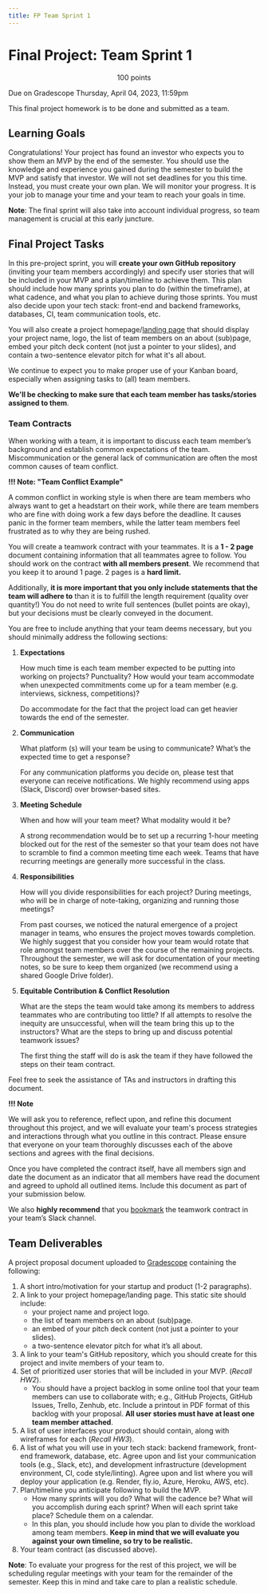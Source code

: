 ```yaml
---
title: FP Team Sprint 1
---
```



# Final Project: Team Sprint 1


<p style="text-align: center;">
100 points<br/>

Due on Gradescope Thursday, April 04, 2023, 11:59pm<br/>

This final project homework is to be done and submitted as a team.<br/>
</p>

## Learning Goals

Congratulations! Your project has found an investor who expects you to show them
an MVP by the end of the semester. You should use the knowledge and experience
you gained during the semester to build the MVP and satisfy that investor. We
will not set deadlines for you this time. Instead, you must create your own plan.
We will monitor your progress. It is your job to manage your time and your team
to reach your goals in time.

**Note**: The final sprint will also take into account individual progress,
so team management is crucial at this early juncture.

## Final Project Tasks

In this pre-project sprint, you will **create your own GitHub repository**
(inviting your team members accordingly) and specify user stories that will be
included in your MVP and a plan/timeline to achieve them. This plan should
include how many sprints you plan to do (within the timeframe), at what cadence,
and what you plan to achieve during those sprints. You must also decide upon
your tech stack: front-end and backend frameworks, databases, CI, team
communication tools, etc.

You will also create a project homepage/[landing page](https://mailchimp.com/marketing-glossary/landing-pages)
that should display your project name, logo, the list of team members on an
about (sub)page, embed your pitch deck content (not just a pointer to your slides),
and contain a two-sentence elevator pitch for what it's all about.

We continue to expect you to make proper use of your Kanban board, especially
when assigning tasks to (all) team members.

**We'll be checking to make sure that each team member has tasks/stories
assigned to them**.

### Team Contracts

When working with a team, it is important to discuss each team member’s
background and establish common expectations of the team. Miscommunication or
the general lack of communication are often the most common causes of team
conflict.

**!!! Note: "Team Conflict Example"**

A common conflict in working style is when there are team members who always
want to get a headstart on their work, while there are team members who are
fine with doing work a few days before the deadline. It causes panic in the
former team members, while the latter team members feel frustrated as to why
they are being rushed.

You will create a teamwork contract with your teammates. It is a **1 - 2 page**
document containing information that all teammates agree to follow. You should
work on the contract **with all members present**. We recommend that you keep it
to around 1 page. 2 pages is a **hard limit.**

Additionally, **it is more important that you only include statements that the
team will adhere to** than it is to fulfill the length requirement (quality over
quantity!) You do not need to write full sentences (bullet points are okay), but
your decisions must be clearly conveyed in the document.

You are free to include anything that your team deems necessary, but you should
minimally address the following sections:

1. **Expectations**

    How much time is each team member expected to be putting into working on
    projects? Punctuality? How would your team accommodate when unexpected
    commitments come up for a team member (e.g. interviews, sickness,
    competitions)?

    Do accommodate for the fact that the project load can get heavier towards
    the end of the semester.

2. **Communication**

    What platform (s) will your team be using to communicate? What’s the expected
    time to get a response?

    For any communication platforms you decide on, please test that everyone can
    receive notifications. We highly recommend using apps (Slack, Discord) over
    browser-based sites.

3. **Meeting Schedule**

    When and how will your team meet? What modality would it be?

    A strong recommendation would be to set up a recurring 1-hour meeting blocked out
    for the rest of the semester so that your team does not have to scramble to
    find a common meeting time each week. Teams that have recurring meetings are
    generally more successful in the class.

4. **Responsibilities**

    How will you divide responsibilities for each project? During meetings, who will
    be in charge of note-taking, organizing and running those meetings?

    From past courses, we noticed the natural emergence of a project manager in
    teams, who ensures the project moves towards completion. We highly suggest that
    you consider how your team would rotate that role amongst team members over the
    course of the remaining projects. Throughout the semester, we will ask for
    documentation of your meeting notes, so be sure to keep them organized (we
    recommend using a shared Google Drive folder).

5. **Equitable Contribution & Conflict Resolution**

    What are the steps the team would take among its members to address teammates
    who are contributing too little? If all attempts to resolve the inequity are
    unsuccessful, when will the team bring this up to the instructors? What are the
    steps to bring up and discuss potential teamwork issues?

    The first thing the staff will do is ask the team if they have followed the
    steps on their team contract.

Feel free to seek the assistance of TAs and instructors in drafting this document.

**!!! Note**

We will ask you to reference, reflect upon, and refine this document
throughout this project, and we will evaluate your team's process strategies
and interactions through what you outline in this contract. Please ensure
that everyone on your team thoroughly discusses each of the above sections
and agrees with the final decisions.

Once you have completed the contract itself, have all members sign and date the
document as an indicator that all members have read the document and agreed to
uphold all outlined items. Include this document as part of your submission
below.

We also **highly recommend** that you [bookmark](https://slack.com/help/articles/205239997-Pin-messages-and-bookmark-links)
the teamwork contract in your team’s Slack channel.

## Team Deliverables

A project proposal document uploaded to [Gradescope](https://www.gradescope.com/courses/704199/assignments/4244012)
containing the following:

1. A short intro/motivation for your startup and product (1-2 paragraphs).
2. A link to your project homepage/landing page. This static site should include:
    - your project name and project logo.
    - the list of team members on an about (sub)page.
    - an embed of your pitch deck content (not just a pointer to your slides).
    - a two-sentence elevator pitch for what it’s all about.
3. A link to your team's GitHub repository, which you should create
   for this project and invite members of your team to.
4. Set of prioritized user stories that will be included in your MVP.
   (*Recall HW2*).
    - You should have a project backlog in some online tool that your team
      members can use to collaborate with; e.g., GitHub Projects, GitHub Issues,
      Trello, Zenhub, etc. Include a printout in PDF format of this backlog with
      your proposal. **All user stories must have at least one team member
      attached**.
5. A list of user interfaces your product should contain, along with wireframes
   for each (*Recall HW3*).
6. A list of what you will use in your tech stack: backend framework, front-end
   framework, database, etc. Agree upon and list your communication tools
   (e.g., Slack, etc), and development infrastructure (development environment,
   CI, code style/linting). Agree upon and list where you will deploy your
   application (e.g. Render, fly.io, Azure, Heroku, AWS, etc).
7. Plan/timeline you anticipate following to build the MVP.
    - How many sprints will you do? What will the cadence be? What will you
      accomplish during each sprint? When will each sprint take place?
      Schedule them on a calendar.
    - In this plan, you should include how you plan to divide the workload among
      team members. **Keep in mind that we will evaluate you against your
      own timeline, so try to be realistic.**
8. Your team contract (as discussed above).

**Note**: To evaluate your progress for the rest of this project, we will be
scheduling regular meetings with your team for the remainder of the semester.
Keep this in mind and take care to plan a realistic schedule.
